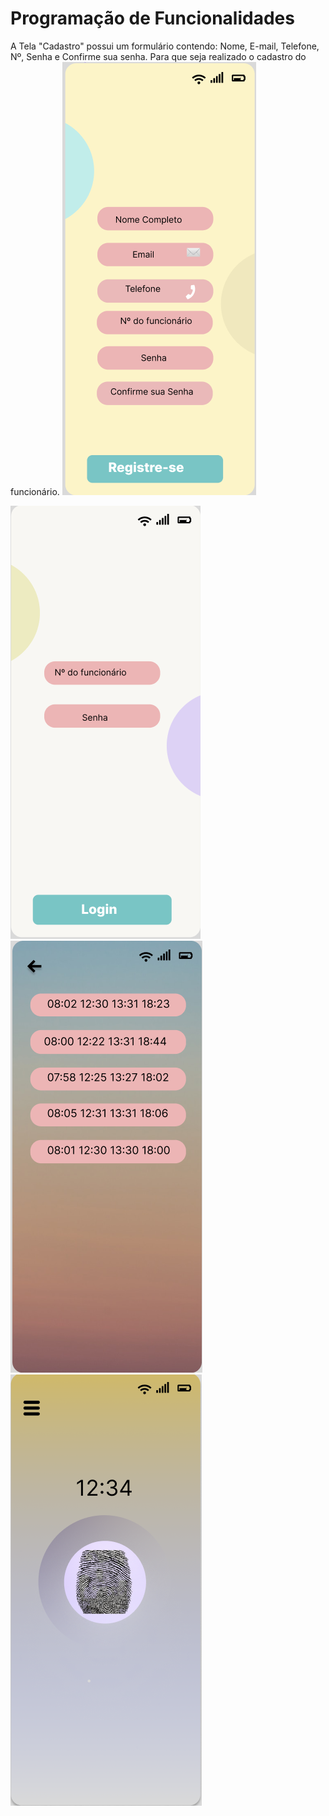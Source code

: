 # Programação de Funcionalidades
A Tela "Cadastro" possui um formulário contendo: Nome, E-mail, Telefone, Nº, Senha e Confirme sua senha. Para que seja realizado o cadastro do funcionário.
![cadastro](./img/cadastro.png)

![login](./img/login.png)
![marcacoes](./img/marcacoes.png)
![ponto](./img/ponto.png)

